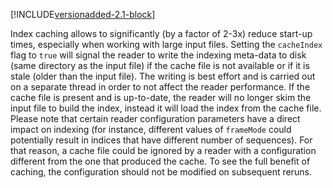 [!INCLUDE[versionadded-2.1-block](versionadded-2.1-block.md)]

Index caching allows to significantly (by a factor of 2-3x) reduce start-up times, especially when working with large input files. Setting the `cacheIndex` flag to `true` will signal the reader to write the indexing meta-data to disk (same directory as the input file) if the cache file is not available or if it is stale (older than the input file). The writing is best effort and is carried out on a separate thread in order to not affect the reader performance. If the cache file is present and is up-to-date, the reader will no longer skim the input file to build the index, instead it will load the index from the cache file. Please note that certain reader configuration parameters have a direct impact on indexing (for instance, different values of `frameMode` could potentially result in indices that have different number of sequences). For that reason, a cache file could be ignored by a reader with a configuration
different from the one that produced the cache. To see the full benefit of caching, the configuration should not be modified on subsequent reruns.

